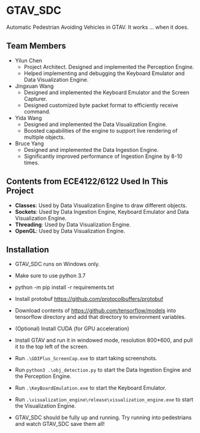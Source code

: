 # GTAV_SDC
Automatic Pedestrian Avoiding Vehicles in GTAV. It works ... when it does.


## Team Members
- Yilun Chen
    - Project Architect. Designed and implemented the Perception Engine. 
    - Helped implementing and debugging the Keyboard Emulator and Data Visualization Engine.
- Jingxuan Wang
    - Designed and implemented the Keyboard Emulator and the Screen Capturer.
    - Designed customized byte packet format to efficiently receive command.
- Yida Wang
    - Designed and implemented the Data Visualization Engine.
    - Boosted capabilities of the engine to support live rendering of multiple objects.
- Bruce Yang
    - Designed and implemented the Data Ingestion Engine.
    - Significantly improved performance of Ingestion Engine by 8-10 times.

## Contents from ECE4122/6122 Used In This Project
- __Classes__: Used by Data Visualization Engine to draw different objects.
- __Sockets__: Used by Data Ingestion Engine, Keyboard Emulator and Data Visualization Engine. 
- __Threading__: Used by Data Visualization Engine. 
- __OpenGL__: Used by Data Visualization Engine.

## Installation
- GTAV_SDC runs on Windows only.
- Make sure to use python 3.7
- python -m pip install -r requirements.txt
- Install protobuf https://github.com/protocolbuffers/protobuf
- Download contents of https://github.com/tensorflow/models into tensorflow directory and add that directory to environment variables.
- (Optional) Install CUDA (for GPU acceleration)

- Install GTAV and run it in windowed mode, resolution 800*600, and pull it to the top left of the screen.
- Run `.\GDIPlus_ScreenCap.exe` to start taking screenshots.
- Run `python3 .\obj_detection.py` to start the Data Ingestion Engine and the Perception Engine.
- Run `.\KeyBoardEmulation.exe` to start the Keyboard Emulator.
- Run `.\visualization_engine\release\visualization_engine.exe` to start the Visualization Engine.
- GTAV_SDC should be fully up and running. Try running into pedestrians and watch GTAV_SDC save them all!

